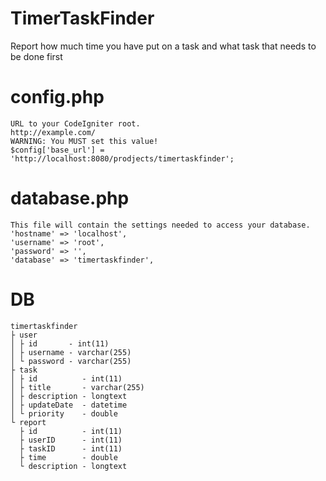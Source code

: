 # TimerTaskFinder
Report how much time you have put on a task and what task that needs to be done first

# config.php
```
URL to your CodeIgniter root.
http://example.com/
WARNING: You MUST set this value!
$config['base_url'] = 'http://localhost:8080/prodjects/timertaskfinder';
```

# database.php
```
This file will contain the settings needed to access your database.
'hostname' => 'localhost',
'username' => 'root',
'password' => '',
'database' => 'timertaskfinder',
```

# DB
```
timertaskfinder
├ user
│ ├ id       - int(11)
│ ├ username - varchar(255)
│ └ password - varchar(255)
├ task
│ ├ id          - int(11)
│ ├ title       - varchar(255)
│ ├ description - longtext
│ ├ updateDate  - datetime
│ └ priority    - double
└ report
  ├ id          - int(11)
  ├ userID      - int(11)
  ├ taskID      - int(11)
  ├ time        - double
  └ description - longtext
```
